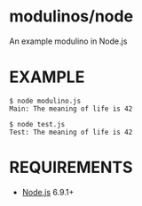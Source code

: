 # modulinos/node

An example modulino in Node.js

# EXAMPLE

```
$ node modulino.js
Main: The meaning of life is 42

$ node test.js
Test: The meaning of life is 42
```

# REQUIREMENTS

* [Node.js](http://nodejs.org/) 6.9.1+
